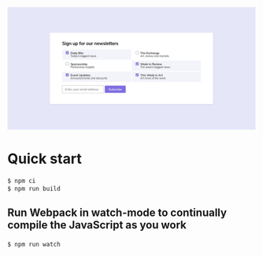 ![screenshot](https://github.com/kaleab27/newsletter-subscription/blob/main/screenshot.png?raw=true)
# Quick start

```
$ npm ci
$ npm run build
```

## Run Webpack in watch-mode to continually compile the JavaScript as you work

```
$ npm run watch
```

